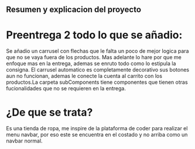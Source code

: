 ## Resumen y explicacion del proyecto

# Preentrega 2 todo lo que se añadio:
Se añadio un carrusel con flechas que le falta un poco de mejor logica para que no se vaya fuera de los productos. Mas adelante lo hare por que me enfoque mas en la entrega, ademas se enruto todo como lo estipula la consigna. El carrusel automatico es completamente decorativo sus botones aun no funcionan, ademas le conecte la cuenta al carrito con los productos.La carpeta subComponents tiene componentes que tienen otras fucionalidades que no se requieren en la entrega.

# ¿De que se trata?
 Es una tienda de ropa, me inspire de la plataforma de  coder para realizar el menu navbar, por eso este se encuentra en el costado y no arriba como un navbar normal.

